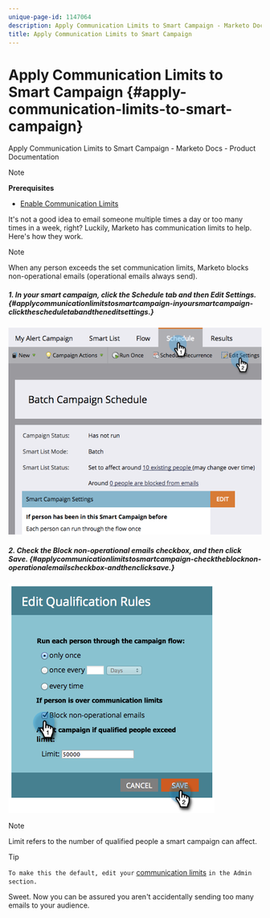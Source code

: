 ```yaml
---
unique-page-id: 1147064
description: Apply Communication Limits to Smart Campaign - Marketo Docs - Product Documentation
title: Apply Communication Limits to Smart Campaign
---
```


# Apply Communication Limits to Smart Campaign {#apply-communication-limits-to-smart-campaign}

Apply Communication Limits to Smart Campaign - Marketo Docs - Product Documentation

>[!NOTE]
>
>**Prerequisites**
>
>* [Enable Communication Limits](../../../../../welcome-to-marketo-docs/product-docs/administration/email-setup/enable-communication-limits.md)
>

It's not a good idea to email someone multiple times a day or too many times in a week, right? Luckily, Marketo has communication limits to help. Here's how they work.

>[!NOTE]
>
>When any person exceeds the set communication limits, Marketo blocks non-operational emails (operational emails always send).

##### 1. In your smart campaign, click the Schedule tab and then Edit Settings. {#applycommunicationlimitstosmartcampaign-inyoursmartcampaign-clickthescheduletabandtheneditsettings.}

![](assets/programeditsettings-hands-1.png)  

##### 2. Check the Block non-operational emails checkbox, and then click Save. {#applycommunicationlimitstosmartcampaign-checktheblocknon-operationalemailscheckbox-andthenclicksave.}

![](assets/apply-communication-limits-to-smart-campaign.png)

>[!NOTE]
>
>Limit refers to the number of qualified people a smart campaign can affect.

>[!TIP]
>
>`To make this the default, edit your` [communication limits](../../../../../welcome-to-marketo-docs/product-docs/administration/email-setup/enable-communication-limits.md) `in the Admin section.`

Sweet. Now you can be assured you aren't accidentally sending too many emails to your audience. 